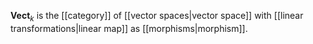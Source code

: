 **Vect**$_k$ is the [[category]] of [[vector spaces|vector space]] with [[linear transformations|linear map]] as [[morphisms|morphism]].